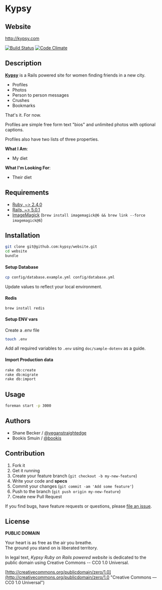# Kypsy
## Website

http://kypsy.com

[![Build Status](https://travis-ci.org/kypsy/website.svg?branch=master)](https://travis-ci.org/kypsy/website)
[![Code Climate](https://codeclimate.com/github/kypsy/website.png)](https://codeclimate.com/github/kypsy/website)

## Description

**[Kypsy](https://kypsy.com)**
is a Rails powered site for women finding friends in a new city.

- Profiles
- Photos
- Person to person messages
- Crushes
- Bookmarks

That's it. For now.

Profiles are simple free form text "bios" and unlimited photos with optional captions.

Profiles also have two lists of three properties.

**What I Am**:

- My diet

**What I'm Looking For**:

- Their diet

## Requirements

- [Ruby,  ~> 2.4.0](http://ruby-lang.org)
- [Rails, ~> 5.0.1](https://github.com/rails/rails)
- [ImageMagick](http://imagemagick.org) (`brew install imagemagick@6 && brew link --force imagemagick@6`)

## Installation

```bash
git clone git@github.com:kypsy/website.git
cd website
bundle
```

#### Setup Database

```bash
cp config/database.example.yml config/database.yml
```

Update values to reflect your local environment.

#### Redis

```
brew install redis
```

#### Setup ENV vars

Create a .env file
```bash
touch .env
```

Add all required variables to `.env` using `doc/sample-dotenv` as a guide.

#### Import Production data

```bash
rake db:create
rake db:migrate
rake db:import
```

## Usage

```bash
foreman start -p 3000
```

## Authors

  * Shane Becker / [@veganstraightedge](https://github.com/veganstraightedge)
  * Bookis Smuin / [@bookis](https://github.com/bookis)

## Contribution

1. Fork it
2. Get it running
3. Create your feature branch (`git checkout -b my-new-feature`)
4. Write your code and **specs**
5. Commit your changes (`git commit -am 'Add some feature'`)
6. Push to the branch (`git push origin my-new-feature`)
7. Create new Pull Request

If you find bugs, have feature requests or questions, please
[file an issue](https://github.com/kypsy/website).


## License

**PUBLIC DOMAIN**

Your heart is as free as the air you breathe. <br>
The ground you stand on is liberated territory.

In legal text, *Kypsy Ruby on Rails powered website* is dedicated to the public domain
using Creative Commons -- CC0 1.0 Universal.

[http://creativecommons.org/publicdomain/zero/1.0](http://creativecommons.org/publicdomain/zero/1.0 "Creative Commons &mdash; CC0 1.0 Universal")
